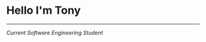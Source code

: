 <h1>Hello I'm Tony</h1>
<hr>
<!-- GIT, LINKEDIN, MEDIUM, GMAIL ICONS -->

<p><em>Current Software Engineering Student</em></p>


